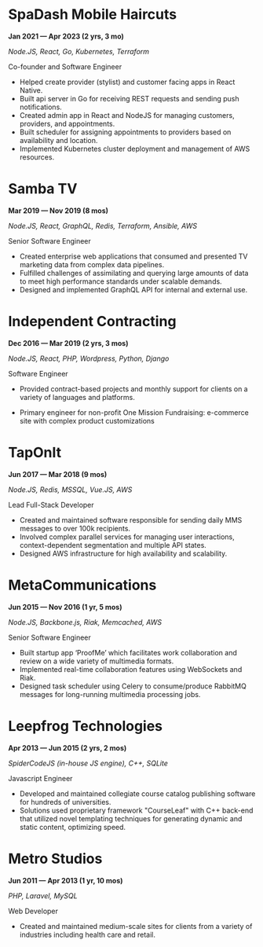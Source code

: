 # SpaDash Mobile Haircuts

**Jan 2021 — Apr 2023 (2 yrs, 3 mo)**

*Node.JS, React, Go, Kubernetes, Terraform*

Co-founder and Software Engineer

*   Helped create provider (stylist) and customer facing apps in React Native.
*   Built api server in Go for receiving REST requests and sending push notifications.
*   Created admin app in React and NodeJS for managing customers, providers, and appointments.
*   Built scheduler for assigning appointments to providers based on availability and location.
*   Implemented Kubernetes cluster deployment and management of AWS resources.

# Samba TV

**Mar 2019 — Nov 2019 (8 mos)**

*Node.JS, React, GraphQL, Redis, Terraform, Ansible, AWS*

Senior Software Engineer

*   Created enterprise web applications that consumed and presented TV marketing data from complex data pipelines.
*   Fulfilled challenges of assimilating and querying large amounts of data to meet high performance standards under scalable demands.
*   Designed and implemented GraphQL API for internal and external use.

# Independent Contracting

**Dec 2016 — Mar 2019 (2 yrs, 3 mos)**

*Node.JS, React, PHP, Wordpress, Python, Django*

Software Engineer

*   Provided contract-based projects and monthly support for clients on a variety of languages and platforms.
-   Primary engineer for non-profit One Mission Fundraising: e-commerce site with complex product customizations

# TapOnIt

**Jun 2017 — Mar 2018 (9 mos)**

*Node.JS, Redis, MSSQL, Vue.JS, AWS*

Lead Full-Stack Developer

*   Created and maintained software responsible for sending daily MMS messages to over 100k recipients.
*   Involved complex parallel services for managing user interactions, context-dependent segmentation and multiple API states.
*   Designed AWS infrastructure for high availability and scalability.

# MetaCommunications

**Jun 2015 — Nov 2016 (1 yr, 5 mos)**

*Node.JS, Backbone.js, Riak, Memcached, AWS*

Senior Software Engineer

*   Built startup app ‘ProofMe’ which facilitates work collaboration and review on a wide variety of multimedia formats.
*   Implemented real-time collaboration features using WebSockets and Riak.
*   Designed task scheduler using Celery to consume/produce RabbitMQ messages for long-running multimedia processing jobs.

# Leepfrog Technologies

**Apr 2013 — Jun 2015 (2 yrs, 2 mos)**

*SpiderCodeJS (in-house JS engine), C++, SQLite*

Javascript Engineer

*   Developed and maintained collegiate course catalog publishing software for hundreds of universities.
*   Solutions used proprietary framework "CourseLeaf" with C++ back-end that utilized novel templating techniques for generating dynamic and static content, optimizing speed.

# Metro Studios

**Jun 2011 — Apr 2013 (1 yr, 10 mos)**

*PHP, Laravel, MySQL*

Web Developer

*   Created and maintained medium-scale sites for clients from a variety of industries including health care and retail.
